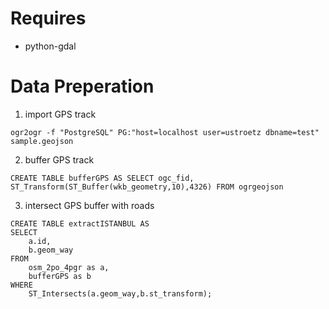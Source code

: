 # Requires
* python-gdal

# Data Preperation
1. import GPS track
```
ogr2ogr -f "PostgreSQL" PG:"host=localhost user=ustroetz dbname=test" sample.geojson
```

2. buffer GPS track
```
CREATE TABLE bufferGPS AS SELECT ogc_fid, ST_Transform(ST_Buffer(wkb_geometry,10),4326) FROM ogrgeojson
```

3. intersect GPS buffer with roads
```
CREATE TABLE extractISTANBUL AS
SELECT
    a.id,
    b.geom_way
FROM
    osm_2po_4pgr as a,
    bufferGPS as b
WHERE
    ST_Intersects(a.geom_way,b.st_transform);
```
